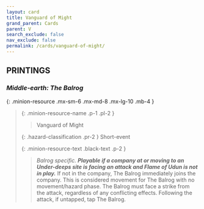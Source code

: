 ```yaml
---
layout: card
title: Vanguard of Might
grand_parent: Cards
parent: V
search_exclude: false
nav_exclude: false
permalink: /cards/vanguard-of-might/
---
```


## PRINTINGS


### _Middle-earth: The Balrog_

{: .minion-resource .mx-sm-6 .mx-md-8 .mx-lg-10 .mb-4 }
> {: .minion-resource-name .p-1 .pl-2 }
> > <div class="hazard-mp"></div>
> > <div class="card-name">Vanguard of Might</div>
>
> {: .hazard-classification .pr-2 }
> Short-event
>
> {: .minion-resource-text .black-text .p-2 }
> > _Balrog specific._ ***Playable if a company at or moving to an Under-deeps site is facing an attack and Flame of Udun is not in play.*** If not in the company, The Balrog immediately joins the company. This is considered movement for The Balrog with no movement/hazard phase. The Balrog must face a strike from the attack, regardless of any conflicting effects. Following the attack, if untapped, tap The Balrog. 
> 
